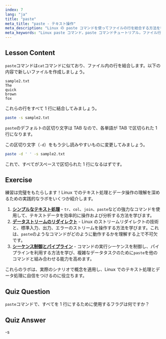 ```yaml
---
index: 7
lang: "ja"
title: "paste"
meta_title: "paste - テキスト操作"
meta_description: "Linux の paste コマンドを使ってファイルの行を結合する方法を学びましょう。この必須の Linux コマンドチュートリアルで、区切り文字を発見し、ファイルを結合しましょう。"
meta_keywords: "Linux paste コマンド，paste コマンドチュートリアル，ファイル行の結合，Linux コマンド，初心者 Linux, Linux ガイド"
---
```


## Lesson Content

`paste`コマンドは`cat`コマンドに似ており、ファイル内の行を結合します。以下の内容で新しいファイルを作成しましょう。

```
sample2.txt
The
quick
brown
fox
```

これらの行をすべて 1 行に結合してみましょう。

```bash
paste -s sample2.txt
```

`paste`のデフォルトの区切り文字は TAB なので、各単語が TAB で区切られた 1 行になります。

この区切り文字（`-d`）をもう少し読みやすいものに変更してみましょう。

```bash
paste -d ' ' -s sample2.txt
```

これで、すべてがスペースで区切られた 1 行になるはずです。

## Exercise

練習は完璧をもたらします！Linux でのテキスト処理とデータ操作の理解を深めるための実践的なラボをいくつか紹介します。

1. **[シンプルなテキスト処理](https://labex.io/ja/labs/linux-simple-text-processing-18004)** - `tr`、`col`、`join`、`paste`などの強力なコマンドを使用して、テキストデータを効率的に操作および分析する方法を学びます。
2. **[データストリームのリダイレクト](https://labex.io/ja/labs/linux-data-stream-redirection-17995)** - Linux のストリームリダイレクトの技術と、標準入力、出力、エラーのストリームを操作する方法を学びます。これは、`paste`のようなコマンドがどのように動作するかを理解する上で不可欠です。
3. **[シーケンス制御とパイプライン](https://labex.io/ja/labs/linux-sequence-control-and-pipeline-17994)** - コマンドの実行シーケンスを制御し、パイプラインを利用する方法を学び、複雑なデータタスクのために`paste`を他のコマンドと組み合わせる能力を高めます。

これらのラボは、実際のシナリオで概念を適用し、Linux でのテキスト処理とデータ処理に自信をつけるのに役立ちます。

## Quiz Question

`paste`コマンドで、すべてを 1 行にするために使用するフラグは何ですか？

## Quiz Answer

-s
